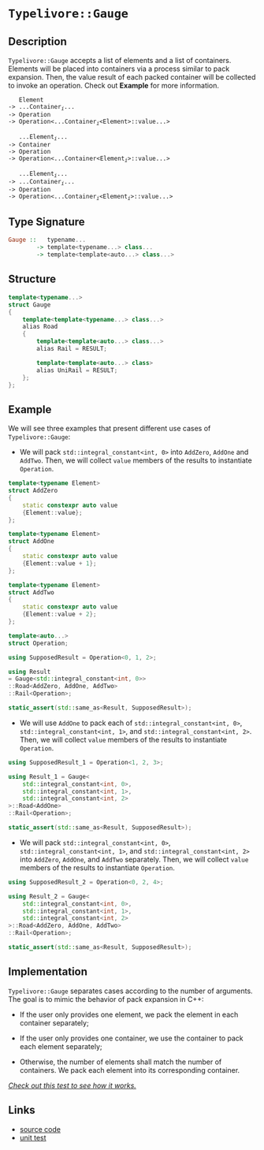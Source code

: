 <!-- Copyright 2024 Feng Mofan
SPDX-License-Identifier: Apache-2.0 -->

# `Typelivore::Gauge`

## Description

`Typelivore::Gauge` accepts a list of elements and a list of containers.
Elements will be placed into containers via a process similar to pack expansion.
Then, the value result of each packed container will be collected to invoke an operation.
Check out **Example** for more information.
<pre><code>   Element
-> ...Container<sub><i>i</i></sub>...
-> Operation
-> Operation&lt;...Container<sub><i>i</i></sub>&lt;Element&gt;::value...&gt;</code></pre>
<pre><code>   ...Element<sub><i>i</i></sub>...
-> Container
-> Operation
-> Operation&lt;...Container&lt;Element<sub><i>i</i></sub>&gt;::value...&gt;</code></pre>
<pre><code>   ...Element<sub><i>i</i></sub>...
-> ...Container<sub><i>i</i></sub>...
-> Operation
-> Operation<...Container<sub><i>i</i></sub>&lt;Element<sub><i>i</i></sub>&gt;::value...&gt;</code></pre>

## Type Signature

```Haskell
Gauge ::   typename... 
        -> template<typename...> class...
        -> template<template<auto...> class...>
```

## Structure

```C++
template<typename...>
struct Gauge
{
    template<template<typename...> class...>
    alias Road
    {
        template<template<auto...> class...>
        alias Rail = RESULT;

        template<template<auto...> class>
        alias UniRail = RESULT;
    };
};
```

## Example

We will see three examples that present different use cases of `Typelivore::Gauge`:

- We will pack `std::integral_constant<int, 0>` into `AddZero`, `AddOne` and `AddTwo`.
Then, we will collect `value` members of the results to instantiate `Operation`.

```C++
template<typename Element>
struct AddZero 
{ 
    static constexpr auto value
    {Element::value}; 
};

template<typename Element>
struct AddOne
{ 
    static constexpr auto value
    {Element::value + 1}; 
};

template<typename Element>
struct AddTwo
{ 
    static constexpr auto value
    {Element::value + 2}; 
};

template<auto...>
struct Operation;

using SupposedResult = Operation<0, 1, 2>;

using Result 
= Gauge<std::integral_constant<int, 0>>
::Road<AddZero, AddOne, AddTwo>
::Rail<Operation>;

static_assert(std::same_as<Result, SupposedResult>);
```

- We will use `AddOne` to pack each of `std::integral_constant<int, 0>`, `std::integral_constant<int, 1>`, and `std::integral_constant<int, 2>`.
Then, we will collect `value` members of the results to instantiate `Operation`.

```C++
using SupposedResult_1 = Operation<1, 2, 3>;

using Result_1 = Gauge<
    std::integral_constant<int, 0>,
    std::integral_constant<int, 1>,
    std::integral_constant<int, 2>
>::Road<AddOne>
::Rail<Operation>;

static_assert(std::same_as<Result, SupposedResult>);
```

- We will pack `std::integral_constant<int, 0>`, `std::integral_constant<int, 1>`, and `std::integral_constant<int, 2>` into `AddZero`, `AddOne`, and `AddTwo` separately.
Then, we will collect `value` members of the results to instantiate `Operation`.

```C++
using SupposedResult_2 = Operation<0, 2, 4>;

using Result_2 = Gauge<
    std::integral_constant<int, 0>,
    std::integral_constant<int, 1>,
    std::integral_constant<int, 2>
>::Road<AddZero, AddOne, AddTwo>
::Rail<Operation>;

static_assert(std::same_as<Result, SupposedResult>);
```

## Implementation

`Typelivore::Gauge` separates cases according to the number of arguments.
The goal is to mimic the behavior of pack expansion in C++:

- If the user only provides one element, we pack the element in each container separately;

- If the user only provides one container, we use the container to pack each element separately;

- Otherwise, the number of elements shall match the number of containers.
We pack each element into its corresponding container.

[*Check out this test to see how it works.*](https://godbolt.org/#z:OYLghAFBqd5QCxAYwPYBMCmBRdBLAF1QCcAaPECAMzwBtMA7AQwFtMQByARg9KtQYEAysib0QXACx8BBAKoBnTAAUAHpwAMvAFYTStJg1DIApACYAQuYukl9ZATwDKjdAGFUtAK4sGIAKwAzKSuADJ4DJgAcj4ARpjEEmYAnKQADqgKhE4MHt6%2BAcEZWY4C4ZExLPGJXCm2mPalDEIETMQEeT5%2BQfWNOS1tBOXRcQlJqQqt7Z0FPZODw5XV4wCUtqhexMjsHASYLGkGeyaBbgQAnmmMrJgAdPfY9GyCCifYJhoAgpPEXg4A1ABxJheYCYD6fEwAdisX3%2B8P%2BewOR3BpyRhyYxzRl2ubHutze/2QBgUCnxABFMAA3PDbV6Bd5whE/P4Ef7KYioIgAJVQTHQEIR/2hFmFTKF8PRKJOZ32GKxbhBRHxhOJTFJ/wA8ldiJicm9BRL4SyAZTWnRDUaRWLPkajV4skZETjhYFyVqdXqBDLKTS6TLHvtGAR6dgQCAqWIvHd7gbArDbXboeSTgnLRKpZjUbLkVmZUrUCqGUSSWT7p9gMRMEGXgbxRKHRFgP9uUw6K73Wa27QZRWqzWQ0WwyALldUxD00LMwrp9mC0OS%2BqFB6El6GHXE/bHc25Aw8K32yd3drV00fdTaZh6W5A88Q29w5HvDGCQzx/Xk%2B/Nzap3LpWi/zzbErmYPFY2LNUNV9S8NyFE02Q5LlUF5flzz9VFGW/a1JwRWcZTw0553A7BFw1E9dTPN96zgghflNTBzR7aiEWw5itybZ0rg7FcKP1U5oO2AMnmDUNHyjF84wTO1hShFN4wnNjEUAmdlLnLxlWI0iy1uPtqzvUMcPhRsnQPWhuK7C1Tl0gdtIfEccS/QylNzFSXLUjTXxIyDl3ItdYLtYydz3UzuN8yi3AE7NbxEuyn2jIcvyFT95K%2BdMCJzeVs1HXEJIg0sKQvf0qO/QKWz5dBuMQnlyrQy9bLfFLIVkxyvnS7LQMwf5osEDd4KBEEwSEgcNxFNLVPw8bgJyhdvIK9CDPrPqquQmqPxhH87TaybFXUwtNO8ni/OK6S%2BospjvyS9anKFUrstCz1wsi69uoIWLxISxrpOStNFK2tz812mb8vLSs9Ji46Au3Ftu3Mhju17UGbKHcNspai7cO29KiM8rTDsozDpNK3d9xho88b4iLCqvIa7ze58Pqkljmsasb/oAtmzhxDqgaXOa6v8oyoZQiqyeW4XarpBmJ2Zn7IS%2BAB6AAqZWVdV%2BWISV5WABVsCELWVfVhXVeNxXDblyEzECCJiS8LBXTcNAGG2NJ72KiE2q5m4uuEnrir6z50HQAAtBJUBtVjv3mRxkCJARJkwVQ0mIf4C3%2BOLwTWiwXrE59vvDmWFM%2BD2QK9l7eto1l/gD9BNUiaXRXTKPaVjhh48T5PU/T9MRWziNxOFSx/i4PPpbk2Xi5y73hr9iuAWrrWAHdUHrjbjVaaOW7bpOU92tPxO7mFe/TgfRTMEfUoL1LWu27Hy7otkwr42X5fl/4tavNkNEL0qhC8NJikwOgbkV4vC0DZGTR%2B3pTgaFIEPWBZ8Gqy1KsAhQoDwGpTdP1UE2ZJjoHDBEPYlYxAAH1HbzF9m4AhsCv4NUwuGcWVlA4h05LA6utdMCsMDovZexV6Hw1OJA9ciDC5N2QMQpcCQCAQFweGBQNxxHXhQWg2Bv9/6ZEAUosBbwVhoxfm/D%2BQ9v5Q1UQAoBICwHEK4PdU8FMuDwNgYESSRiOKaIIJY7iwJsEykbgQPBIACGYCIbQUhcdWgUKof8Gh2BSA%2BL8QEoJITW5hNeqcCJw8GQxMWr4/BghAm6mCWQ5JMoIkIMwnZBhbg2F114SAUyMpBFOKvt8detIFFKHaNI7JIA5FsAUTKVxKi/6mNcdo3Rr936TH%2BGfJpP8hnqLMagixZhrG8SgW4GBUzYGSEaebZB5i3HLLJp4wapxYk5MIfkxJ5CUmUMENQt4mTI5dPiZcwphgblpIeWc/xuSElvPCXcqZI0GT0Jqow4OodOE10iFC7hG4%2BGWTcA04RTTRFtMkZ0vxPTMB9NOAM/4Jj5kjIZDo%2BMHA1i0E4P4XgfhuC8FQJwNw1hrD/AUBsLYnVzCBB4KQAgmhyVrAANYBEkLcDQkguBQkCBofwGgzAADZ5VmAABzKv0JwSQvAWASA0DA2lWhSAMo4LwBQIAYF8o4FoNYcBYAwEQCADYBA0jqXIJQNABw6AJCiDcTgqhlXyoALTyskP8YAyAY5SFuGYXggDCAkDwHgux/BBAiDEOwKQMhBCKBUOoS1Og9AL11GkTgPAKVUppfyw1nBNTqWdWyVAVB/h%2BsDcG0N4ah6iuWRADwHr6DJy5VwFYvALVWtIBAJA7q0ierIBQCAk7p0gGAFIMwfA6B7GIKaiAsRK2xAiG0c4JbeC7uYMQc4mpYjaEwA4Q9pB3V3lrrQA9ebSBYFiKCRUtBaCmrpS%2B/YhhgDiGffgKsDg8BUivJWhOV71I7B5QEylz7aB4FiLqU9HgsCVtongbVP7wPEFiOoykLB/1IaMPytYVADDAAUAANTwJgBeJ5aU8uTcIUQ4gM2sezWoStug7EGDI6YSw1h9DIdNZANYqAXY5G/QG3BR4hNWEsGYA1qA8PEATRBiTvQr1NBcAwdwnguh6DCBEEYVQxh2OKNkAQMw/BWcyDZhgixRg1B06BgQAxphGYKHYuwun%2BhTCGGZpYlnbBBbs3oeY7QXMWZqGsNlmxtgSDLRwalpB9X0s4E2/1QaQ1hojZ2/4EBcBxv7ZbQdw7yNrAQJgfkYwIBCpAJIQItxkiBChJIcVZhJDyt1f4eVqQEOatINq7ltx5VcHlcq5Iyqpv%2BAlf4dr8qMuVqNSas1vLyNjrteOh1taXWzvnX271bBOBtBYFSKEAamCLidFwZItwuBipjfgIgGnE2ZrY2miQ0guNKB48%2B3QK7C1MGLXS1L6XMtVo4DWp16l/gNpTsQS713btqnu4957Ghis9qnX2gegQzBDq23m61E7UC9oSK6udlP8djAu1dgNGOl3JC4DAmgYCEibu3c%2B49%2B6b389Peey916f13uDA%2Bp9BrX3vrEF%2Bm9WBiNGEAzLvAIHHDge/QaqDyAYM3vg5WpDKH93oZ2AarDOGeV4YI0oIjJGmzbco0wajdGGNMZvax1NHG/uyG47mg1wP9D/pQMyywonYjica4a6TcdOByd8QpsPFgVP0vU5pqPCWGgBecBAVwkW7GmYqK5vQ1mmgF/SI5posXlh%2Bezx55oEWfP2fc00LzwXi9xai03/ILfosd/M7XhL7LkuDvVWlitz6jXI9Rzdu7zYHtPbFcV0r73CeVdJ1amrdWsCJGj8NrVIBAiPfFVCJbUIpWSB68Gux0P1u2E2yO8lO34B7cdXWmnx2vU%2Bo4Bd1tLAFAqQY4qRF8URJhXsysE09Avd2N01fcs0AcA981ghQdwdS1x8oc1tq0Dt61G0/8Q0ACgC05QCsxJlu06dp1CdAgScn9ycUAKC%2B1P8GCxggD/5iEQDkhiEwC3F8DV0ucN1KBecDUhcn0eURCRddMb0JdBApdK1ZdgAP0Fcf0lcSNzdeBgMAstdINVBoM9gDdckEMDVjdUNzgzdMMNMrdeAbdCM/0VdHcyc%2BAqNaN6NGMQJPdZBvc4Cvt/deMj9g9BNk8I9M8Y8mhv15YZFFNrBU9DV08sBgj/MG99NDNe8TMDMa8wsy8cgK9MiygQsS868%2BhPMe9jMCic9G8Fg8iu8/NijfNwsKjO8h91gkt01IdJ9VNst8D/hCDgCSC9gyDV8SB18aDqtSBat6s99UsRttUUhbhAhAh/BZUJVdU5ioRptVsp9OANtzURjhVJB/A2t/BlUFVkhJBkgpUOsuBggENAg2istjVN8BVx9o11j2j7jaC1g8MshnBJAgA%3D%3D)

## Links

- [source code](../../../../conceptrodon/typelivore/gauge.hpp)
- [unit test](../../../../tests/unit/typelivore/gauge.test.hpp)
